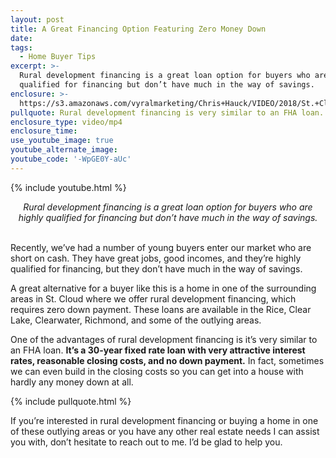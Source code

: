 ```yaml
---
layout: post
title: A Great Financing Option Featuring Zero Money Down
date:
tags:
  - Home Buyer Tips
excerpt: >-
  Rural development financing is a great loan option for buyers who are highly
  qualified for financing but don’t have much in the way of savings.
enclosure: >-
  https://s3.amazonaws.com/vyralmarketing/Chris+Hauck/VIDEO/2018/St.+Cloud+Real+Estate-+Zero+down+financing.mp4
pullquote: Rural development financing is very similar to an FHA loan.
enclosure_type: video/mp4
enclosure_time:
use_youtube_image: true
youtube_alternate_image:
youtube_code: '-WpGE0Y-aUc'
---
```


{% include youtube.html %}

<center><em>Rural development financing is a great loan option for buyers who are highly qualified for financing but don&rsquo;t have much in the way of savings.</em></center>

<center>&nbsp;</center>

Recently, we’ve had a number of young buyers enter our market who are short on cash. They have great jobs, good incomes, and they’re highly qualified for financing, but they don’t have much in the way of savings.

A great alternative for a buyer like this is a home in one of the surrounding areas in St. Cloud where we offer rural development financing, which requires zero down payment. These loans are available in the Rice, Clear Lake, Clearwater, Richmond, and some of the outlying areas.

One of the advantages of rural development financing is it’s very similar to an FHA loan. **It’s a 30-year fixed rate loan with very attractive interest rates, reasonable closing costs, and no down payment.** In fact, sometimes we can even build in the closing costs so you can get into a house with hardly any money down at all.

{% include pullquote.html %}

If you’re interested in rural development financing or buying a home in one of these outlying areas or you have any other real estate needs I can assist you with, don’t hesitate to reach out to me. I’d be glad to help you.